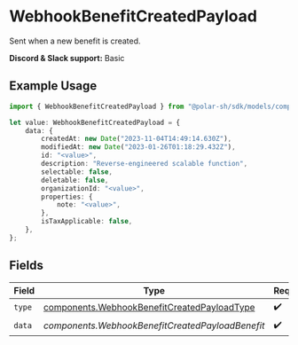 # WebhookBenefitCreatedPayload

Sent when a new benefit is created.

**Discord & Slack support:** Basic

## Example Usage

```typescript
import { WebhookBenefitCreatedPayload } from "@polar-sh/sdk/models/components";

let value: WebhookBenefitCreatedPayload = {
    data: {
        createdAt: new Date("2023-11-04T14:49:14.630Z"),
        modifiedAt: new Date("2023-01-26T01:18:29.432Z"),
        id: "<value>",
        description: "Reverse-engineered scalable function",
        selectable: false,
        deletable: false,
        organizationId: "<value>",
        properties: {
            note: "<value>",
        },
        isTaxApplicable: false,
    },
};
```

## Fields

| Field                                                                                                      | Type                                                                                                       | Required                                                                                                   | Description                                                                                                |
| ---------------------------------------------------------------------------------------------------------- | ---------------------------------------------------------------------------------------------------------- | ---------------------------------------------------------------------------------------------------------- | ---------------------------------------------------------------------------------------------------------- |
| `type`                                                                                                     | [components.WebhookBenefitCreatedPayloadType](../../models/components/webhookbenefitcreatedpayloadtype.md) | :heavy_check_mark:                                                                                         | N/A                                                                                                        |
| `data`                                                                                                     | *components.WebhookBenefitCreatedPayloadBenefit*                                                           | :heavy_check_mark:                                                                                         | N/A                                                                                                        |